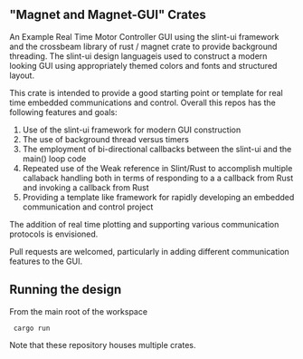 ## "Magnet and Magnet-GUI" Crates

An Example Real Time Motor Controller GUI using the slint-ui framework and the crossbeam library of rust / magnet crate to provide background threading. The slint-ui design languageis used to construct a modern looking GUI using appropriately themed colors and fonts and structured layout. 

This crate is intended to provide a good starting point or template for real time embedded
communications and control. Overall this repos has the following features and goals:

1. Use of the slint-ui framework for modern GUI construction
2. The use of background thread versus timers 
3. The employment of bi-directional callbacks between
   the slint-ui and the main() loop code
4. Repeated use of the Weak reference in Slint/Rust to accomplish 
   multiple callaback handling both in terms of responding to a
   a callback from Rust and invoking a callback from Rust
5. Providing a template like framework for rapidly developing
   an embedded communication and control project

The addition of real time plotting and supporting various communication protocols is envisioned. 


Pull requests are welcomed, particularly in adding different communication features to the GUI. 


## Running the design

From the main root of the workspace
```shell
 cargo run 
```
Note that these repository houses multiple crates. 